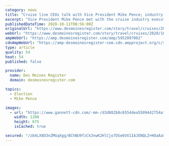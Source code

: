 ```yaml
---
category: news
title: "Cruise line CEOs talk with Vice President Mike Pence; industry adopts recommendations for how to restart sailing"
excerpt: "Vice President Mike Pence met with the cruise industry executives and the CDC Friday to discuss the resumption of sailing in U.S. waters."
publishedDateTime: 2020-10-11T00:56:00Z
originalUrl: "https://www.desmoinesregister.com/story/travel/cruises/2020/10/10/pence-cruise-line-ceos-talk-resumption-sailing-us/5952097002/"
webUrl: "https://www.desmoinesregister.com/story/travel/cruises/2020/10/10/pence-cruise-line-ceos-talk-resumption-sailing-us/5952097002/"
ampWebUrl: "https://amp.desmoinesregister.com/amp/5952097002"
cdnAmpWebUrl: "https://amp-desmoinesregister-com.cdn.ampproject.org/c/s/amp.desmoinesregister.com/amp/5952097002"
type: article
quality: 54
heat: 54
published: false

provider:
  name: Des Moines Register
  domain: desmoinesregister.com

topics:
  - Election
  - Mike Pence

images:
  - url: "https://www.gannett-cdn.com/-mm-/d3d882b8c6554dea5509442754af3e55cbf9f1ec/c=0-203-3789-2334/local/-/media/2020/05/19/USATODAY/usatsports/cruise-ship-off-coast-of-alaska.jpg?auto=webp&format=pjpg&width=1200"
    width: 1200
    height: 675
    isCached: true

secured: "/zb4LX8O3nZMGqXgg/BChBU9fzCk3nwK2HlCjo7OSe6VX1IAJENQLZ+HOaAaStVGDkV5E3yod0TOgzniP0S0WGoTCA5b0UifqTz9tCuw30+RGs98NvTlOAsywIL1rvvNetq9Wk8WHy5Q8U248eB6Wqwvh5f3DspB8HDlTxESLjaNQj0zM1LgxS5SYN3V/tGIExcwz8qTvFT115zBaZUt03MJO30QtEe3Sq8Cjdxdx4AgoDoMT7IxAtjtSQs1VlQS1FXWjZcI7oqhQwWoT1Vf7jDDYEYXiz/mo/FAYAkQMSJIwydhNsHXH2N4/rOWyEPhpcFtGUoWPflX5sL6yQGrXqC35FtPdTyV7drYFW6CzSQ=;3CQcG7JrK70VsoohzD1Buw=="
---
```



